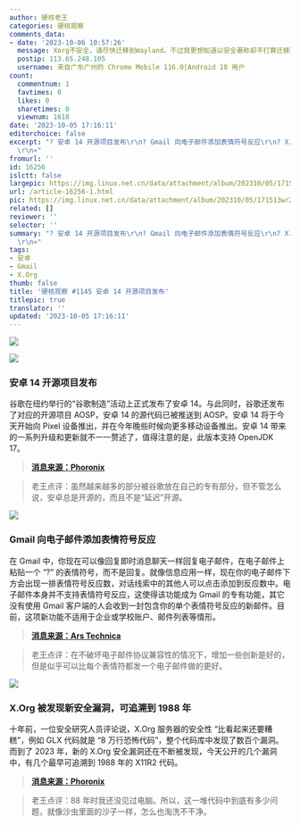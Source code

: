 ```yaml
---
author: 硬核老王
categories: 硬核观察
comments_data:
- date: '2023-10-06 10:57:26'
  message: Xorg不安全，请尽快迁移到Wayland。不过我更想知道以安全著称却不打算迁移到Wayland的OpenBSD会怎样做。
  postip: 113.65.248.105
  username: 来自广东广州的 Chrome Mobile 116.0|Android 10 用户
count:
  commentnum: 1
  favtimes: 0
  likes: 0
  sharetimes: 0
  viewnum: 1618
date: '2023-10-05 17:16:11'
editorchoice: false
excerpt: "? 安卓 14 开源项目发布\r\n? Gmail 向电子邮件添加表情符号反应\r\n? X.Org 被发现新安全漏洞，可追溯到 1988 年\r\n»
  \r\n»"
fromurl: ''
id: 16256
islctt: false
largepic: https://img.linux.net.cn/data/attachment/album/202310/05/171513wr2odmmrmzfmfexb.jpg
url: /article-16256-1.html
pic: https://img.linux.net.cn/data/attachment/album/202310/05/171513wr2odmmrmzfmfexb.jpg.thumb.jpg
related: []
reviewer: ''
selector: ''
summary: "? 安卓 14 开源项目发布\r\n? Gmail 向电子邮件添加表情符号反应\r\n? X.Org 被发现新安全漏洞，可追溯到 1988 年\r\n»
  \r\n»"
tags:
- 安卓
- Gmail
- X.Org
thumb: false
title: '硬核观察 #1145 安卓 14 开源项目发布'
titlepic: true
translator: ''
updated: '2023-10-05 17:16:11'
---
```


![](https://img.linux.net.cn/data/attachment/album/202310/05/171513wr2odmmrmzfmfexb.jpg)


![](https://img.linux.net.cn/data/attachment/album/202310/05/171523a4v7t8p5ofe65526.jpg)


### 安卓 14 开源项目发布


谷歌在纽约举行的“谷歌制造”活动上正式发布了安卓 14。与此同时，谷歌还发布了对应的开源项目 AOSP，安卓 14 的源代码已被推送到 AOSP。安卓 14 将于今天开始向 Pixel 设备推出，并在今年晚些时候向更多移动设备推出。安卓 14 带来的一系列升级和更新就不一一赘述了，值得注意的是，此版本支持 OpenJDK 17。



> 
> **[消息来源：Phoronix](https://www.phoronix.com/news/Android-14-AOSP)**
> 
> 
> 



> 
> 老王点评：虽然越来越多的部分被谷歌放在自己的专有部分，但不管怎么说，安卓总是开源的，而且不是“延迟”开源。
> 
> 
> 


![](https://img.linux.net.cn/data/attachment/album/202310/05/171532d9d0myx92oa22k2x.jpg)


### Gmail 向电子邮件添加表情符号反应


在 Gmail 中，你现在可以像回复即时消息聊天一样回复电子邮件，在电子邮件上粘贴一个 “?” 的表情符号，而不是回复。就像信息应用一样，现在你的电子邮件下方会出现一排表情符号反应数，对话线索中的其他人可以点击添加到反应数中。电子邮件本身并不支持表情符号反应，这使得该功能成为 Gmail 的专有功能，其它没有使用 Gmail 客户端的人会收到一封包含你的单个表情符号反应的新邮件。目前，这项新功能不适用于企业或学校账户、邮件列表等情形。



> 
> **[消息来源：Ars Technica](https://arstechnica.com/gadgets/2023/10/gmail-unleashes-email-emoji-reactions-onto-an-unsuspecting-world/)**
> 
> 
> 



> 
> 老王点评：在不破坏电子邮件协议兼容性的情况下，增加一些创新是好的，但是似乎可以比每个表情符都发一个电子邮件做的更好。
> 
> 
> 


![](https://img.linux.net.cn/data/attachment/album/202310/05/171544mk0n3wzxkh1m0jy1.jpg)


### X.Org 被发现新安全漏洞，可追溯到 1988 年


十年前，一位安全研究人员评论说，X.Org 服务器的安全性 “比看起来还要糟糕”，例如 GLX 代码就是 “8 万行恐怖代码”，整个代码库中发现了数百个漏洞。而到了 2023 年，新的 X.Org 安全漏洞还在不断被发现，今天公开的几个漏洞中，有几个最早可追溯到 1988 年的 X11R2 代码。



> 
> **[消息来源：Phoronix](https://www.phoronix.com/news/XOrg-Vulnerabilities-Since-1988)**
> 
> 
> 



> 
> 老王点评：88 年时我还没见过电脑。所以，这一堆代码中到底有多少问题，就像沙虫里面的沙子一样，怎么也淘洗不干净。
> 
> 
>